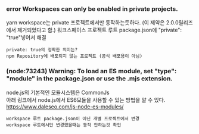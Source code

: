 ### error Workspaces can only be enabled in private projects.  
yarn workspace는 private 프로젝트에서만 동작하는듯하다. (이 제약은 2.0.0릴리즈에서 제거되었다고 함.)
워크스페이스 프로젝트 루트 package.json에 "private": "true"넣어서 해결 

```
private: true의 정확한 의미는?  
npm Repository에 배포되지 않는 프로젝트 (공식 배포용이 아님)
```

### (node:73243) Warning: To load an ES module, set "type": "module" in the package.json or use the .mjs extension.
node.js의 기본적인 모듈시스템은 CommonJs  
아래 링크에서 node.js에서 ES6모듈을 사용할 수 있는 방법을 알 수 있다.
https://www.daleseo.com/js-node-es-modules/
  
```
workspace 루트 package.json이 아닌 개별 프로젝트에서 변경  
workspace 루트에서만 변경했을때는 동작 안하는것 확인
```
